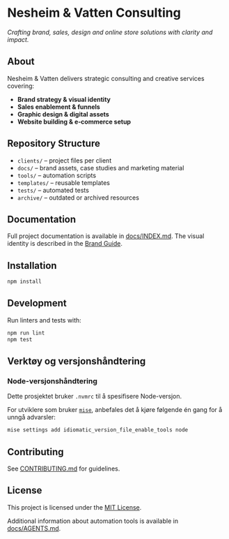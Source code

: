 # Nesheim & Vatten Consulting

*Crafting brand, sales, design and online store solutions with clarity and impact.*

## About
Nesheim & Vatten delivers strategic consulting and creative services covering:
- **Brand strategy & visual identity**
- **Sales enablement & funnels**
- **Graphic design & digital assets**
- **Website building & e‑commerce setup**

## Repository Structure
- `clients/` – project files per client
- `docs/` – brand assets, case studies and marketing material
- `tools/` – automation scripts
- `templates/` – reusable templates
- `tests/` – automated tests
- `archive/` – outdated or archived resources

## Documentation
Full project documentation is available in [docs/INDEX.md](docs/INDEX.md).
The visual identity is described in the [Brand Guide](docs/BRAND_GUIDE.md).

## Installation
```bash
npm install
```

## Development
Run linters and tests with:
```bash
npm run lint
npm test
```

## Verktøy og versjonshåndtering

### Node-versjonshåndtering

Dette prosjektet bruker `.nvmrc` til å spesifisere Node-versjon.

For utviklere som bruker [`mise`](https://github.com/jdx/mise), anbefales det å kjøre følgende én gang for å unngå advarsler:

```bash
mise settings add idiomatic_version_file_enable_tools node
```

## Contributing
See [CONTRIBUTING.md](docs/CONTRIBUTING.md) for guidelines.

## License
This project is licensed under the [MIT License](LICENSE).

Additional information about automation tools is available in [docs/AGENTS.md](docs/AGENTS.md).

